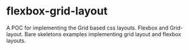 # flexbox-grid-layout
A POC for implementing the Grid based css layouts. Flexbox and Grid-layout.
Bare skeletons examples implementing grid layout and flexbox layouts.
